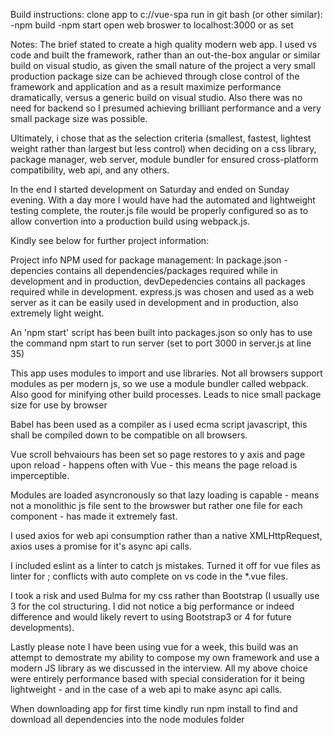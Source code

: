Build instructions:
clone app to c://vue-spa
run in git bash (or other similar):
-npm build
-npm start
open web broswer to localhost:3000 or as set

Notes:
The brief stated to create a high quality modern web app. I used vs code and built the framework, rather than an out-the-box angular or similar build on visual studio, as given the small nature of the project a very small production package size can be achieved through close control of the framework and application and as a result maximize performance dramatically, versus a generic build on visual studio. Also there was no need for backend so I presumed achieving brilliant performance and a very small package size was possible.

Ultimately, i chose that as the selection criteria (smallest, fastest, lightest weight rather than largest but less control) when deciding on a css library, package manager, web server, module bundler for ensured cross-platform compatibility, web api, and any others.

In the end I started development on Saturday and ended on Sunday evening. With a day more I would have had the automated and lightweight testing complete, the router.js file would be properly configured so as to allow convertion into a production build using webpack.js.

Kindly see below for further project information:

Project info
NPM used for package management:
In package.json - depencies contains all dependencies/packages required while in development and in production, devDepedencies contains all packages required while in development.
express.js was chosen and used as a web server as it can be easily used in development and in production, also extremely light weight.

An 'npm start' script has been built into packages.json so only has to use the command npm start to run server (set to port 3000 in server.js at line 35)

This app uses modules to import and use libraries. Not all browsers support modules as per modern js, so we use a module bundler called webpack. Also good for minifying other build processes. Leads to nice small package size for use by browser

Babel has been used as a compiler as i used ecma script javascript, this shall be compiled down to be compatible on all browsers.

Vue scroll behvaiours has been set so page restores to y axis and page upon reload - happens often with Vue - this means the page reload is imperceptible.

Modules are loaded asyncronously so that lazy loading is capable - means not a monolithic js file sent to the browswer but rather one file for each component - has made it extremely fast.

I used axios for web api consumption rather than a native XMLHttpRequest, axios uses a promise for it's async api calls.

I included eslint as a linter to catch js mistakes. Turned it off for vue files as linter for ; conflicts with auto complete on vs code in the \*.vue files.

I took a risk and used Bulma for my css rather than Bootstrap (I usually use 3 for the col structuring. I did not notice a big performance or indeed difference and would likely revert to using Bootstrap3 or 4 for future developments).

Lastly please note I have been using vue for a week, this build was an attempt to demostrate my ability to compose my own framework and use a modern JS library as we discussed in the interview. All my above choice were entirely performance based with special consideration for it being lightweight - and in the case of a web api to make async api calls.

When downloading app for first time kindly run npm install to find and download all dependencies into the node modules folder
